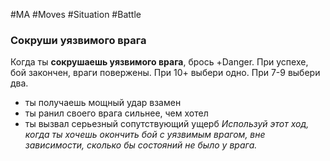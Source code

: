 #MA #Moves #Situation #Battle 

### Сокруши уязвимого врага

Когда ты **сокрушаешь уязвимого врага**, брось +Danger. При успехе, бой закончен, враги повержены. При 10+ выбери одно. При 7-9 выбери два.
- ты получаешь мощный удар взамен
- ты ранил своего врага сильнее, чем хотел
- ты вызвал серьезный сопутствующий ущерб
*Используй этот ход, когда ты хочешь окончить бой с уязвимым врагом, вне зависимости, сколько бы состояний не было у врага.*



